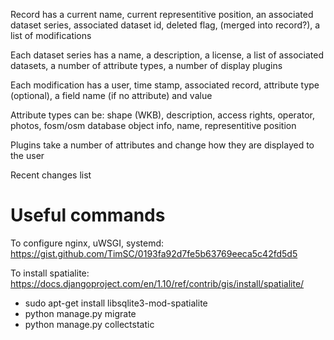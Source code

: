 
Record has a current name, current representitive position, an associated dataset series, associated dataset id, deleted flag, (merged into record?), a list of modifications

Each dataset series has a name, a description, a license, a list of associated datasets, a number of attribute types, a number of display plugins

Each modification has a user, time stamp, associated record, attribute type (optional), a field name (if no attribute) and value

Attribute types can be: shape (WKB), description, access rights, operator, photos, fosm/osm database object info, name, representitive position

Plugins take a number of attributes and change how they are displayed to the user

Recent changes list

Useful commands
===============

To configure nginx, uWSGI, systemd: https://gist.github.com/TimSC/0193fa92d7fe5b63769eeca5c42fd5d5

To install spatialite: https://docs.djangoproject.com/en/1.10/ref/contrib/gis/install/spatialite/

* sudo apt-get install libsqlite3-mod-spatialite
* python manage.py migrate
* python manage.py collectstatic

